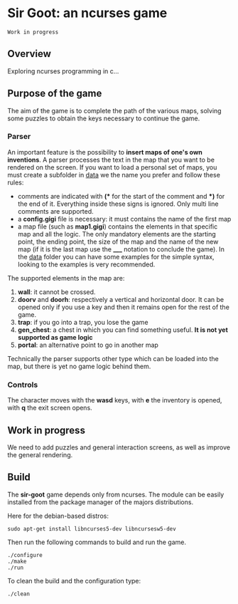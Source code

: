 # Sir Goot: an ncurses game

`Work in progress`

## Overview

Exploring ncurses programming in c...

## Purpose of the game

The aim of the game is to complete the path of the various maps, solving some puzzles to obtain the keys necessary to continue the game.

### Parser

An important feature is the possibility to **insert maps of one's own inventions**. A parser processes the text in the map that you want to be rendered on the screen. If you want to load a personal set of maps, you must create a subfolder in [data](data/) we the name you prefer and follow these rules:

- comments are indicated with **(\*** for the start of the comment and **\*)** for the end of it. Everything inside these signs is ignored. Only multi line comments are supported.
- a **config.gigi** file is necessary: it must contains the name of the first map
- a map file (such as **map1.gigi**) contains the elements in that specific map and all the logic. The only mandatory elements are the starting point, the ending point, the size of the map and the name of the new map (if it is the last map use the **___** notation to conclude the game). In the [data](data/) folder you can have some examples for the simple syntax, looking to the examples is very recommended.

The supported elements in the map are:

1. **wall**: it cannot be crossed.
2. **doorv** and **doorh**: respectively a vertical and horizontal door. It can be opened only if you use a key and then it remains open for the rest of the game. 
3. **trap**: if you go into a trap, you lose the game
4. **gen_chest**: a chest in which you can find something useful. **It is not yet supported as game logic**
5. **portal**: an alternative point to go in another map

Technically the parser supports other type which can be loaded into the map, but there is yet no game logic behind them.

### Controls
The character moves with the **wasd** keys, with **e** the inventory is opened, with **q** the exit screen opens.

## Work in progress
We need to add puzzles and general interaction screens, as well as improve the general rendering.

## Build
The **sir-goot** game depends only from ncurses. The module can be easily installed from the package manager of the majors distributions. 

Here for the debian-based distros:

```
sudo apt-get install libncurses5-dev libncursesw5-dev
```

Then run the following commands to build and run the game.

```
./configure 
./make
./run
```


To clean the build and the configuration type:

```
./clean
```
